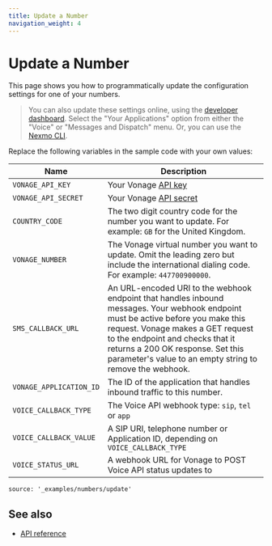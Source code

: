 ```yaml
---
title: Update a Number
navigation_weight: 4
---
```


# Update a Number

This page shows you how to programmatically update the configuration settings for one of your numbers.

> You can also update these settings online, using the [developer dashboard](https://dashboard.nexmo.com/). Select the "Your Applications" option from either the "Voice" or "Messages and Dispatch" menu. Or, you can use the [Nexmo CLI](https://github.com/Nexmo/nexmo-cli#update-a-number).

Replace the following variables in the sample code with your own values:

Name | Description
--|--
`VONAGE_API_KEY` | Your Vonage [API key](/concepts/guides/authentication#api-key-and-secret)
`VONAGE_API_SECRET` | Your Vonage [API secret](/concepts/guides/authentication#api-key-and-secret)
`COUNTRY_CODE` | The two digit country code for the number you want to update. For example: `GB` for the United Kingdom.
`VONAGE_NUMBER` | The Vonage virtual number you want to update. Omit the leading zero but include the international dialing code. For example: `447700900000`.
`SMS_CALLBACK_URL` | An URL-encoded URI to the webhook endpoint that handles inbound messages. Your webhook endpoint must be active before you make this request. Vonage makes a GET request to the endpoint and checks that it returns a 200 OK response. Set this parameter's value to an empty string to remove the webhook.
`VONAGE_APPLICATION_ID` | The ID of the application that handles inbound traffic to this number.
`VOICE_CALLBACK_TYPE` | The Voice API webhook type: `sip`, `tel` or `app`
`VOICE_CALLBACK_VALUE` | A SIP URI, telephone number or Application ID, depending on `VOICE_CALLBACK_TYPE`
`VOICE_STATUS_URL` | A webhook URL for Vonage to POST Voice API status updates to

```code_snippets
source: '_examples/numbers/update'
```

## See also

* [API reference](/api/numbers)
